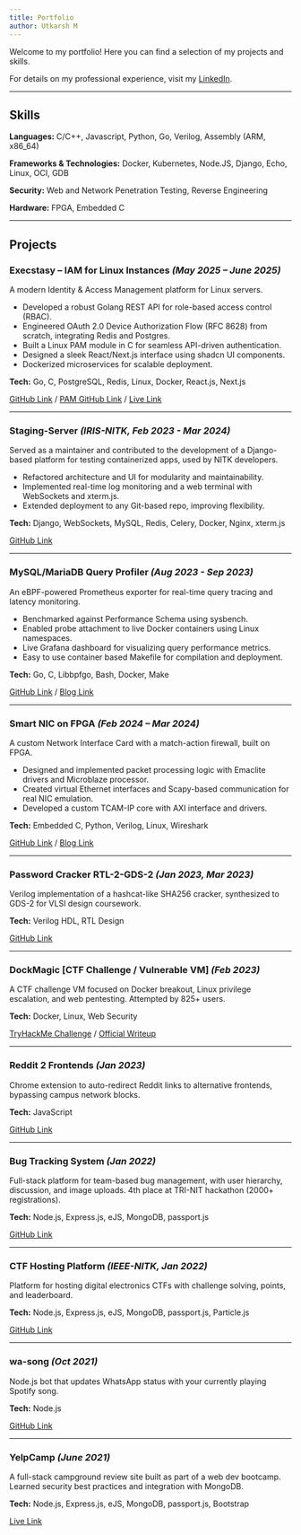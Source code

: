 ```yaml
---
title: Portfolio
author: Utkarsh M
---
```



Welcome to my portfolio! Here you can find a selection of my projects and skills.

For details on my professional experience, visit my [LinkedIn](https://www.linkedin.com/in/utkar5hm/).

------
## Skills
**Languages:** C/C++, Javascript, Python, Go, Verilog, Assembly (ARM, x86_64)

**Frameworks & Technologies:** Docker, Kubernetes, Node.JS, Django, Echo, Linux, OCI, GDB

**Security:** Web and Network Penetration Testing, Reverse Engineering

**Hardware:** FPGA, Embedded C

-----------


## Projects

### Execstasy – IAM for Linux Instances _(May 2025 – June 2025)_
A modern Identity & Access Management platform for Linux servers.
- Developed a robust Golang REST API for role-based access control (RBAC).
- Engineered OAuth 2.0 Device Authorization Flow (RFC 8628) from scratch, integrating Redis and Postgres.
- Built a Linux PAM module in C for seamless API-driven authentication.
- Designed a sleek React/Next.js interface using shadcn UI components.
- Dockerized microservices for scalable deployment.

**Tech:** Go, C, PostgreSQL, Redis, Linux, Docker, React.js, Next.js

[GitHub Link](https://github.com/Utkar5hM/Execstasy) / [PAM GitHub Link](https://github.com/Utkar5hM/execstasy-pam) / [Live Link](http://execstasy.utkar5hm.dedyn.io/)

---

### Staging-Server _(IRIS-NITK, Feb 2023 - Mar 2024)_
Served as a maintainer and contributed to the development of a Django-based platform for testing containerized apps, used by NITK developers.
- Refactored architecture and UI for modularity and maintainability.
- Implemented real-time log monitoring and a web terminal with WebSockets and xterm.js.
- Extended deployment to any Git-based repo, improving flexibility.

**Tech:** Django, WebSockets, MySQL, Redis, Celery, Docker, Nginx, xterm.js

[GitHub Link](https://github.com/IRIS-NITK/Staging-Server) 

---

### MySQL/MariaDB Query Profiler _(Aug 2023 - Sep 2023)_
An eBPF-powered Prometheus exporter for real-time query tracing and latency monitoring.
- Benchmarked against Performance Schema using sysbench.
- Enabled probe attachment to live Docker containers using Linux namespaces.
- Live Grafana dashboard for visualizing query performance metrics.
- Easy to use container based Makefile for compilation and deployment.

**Tech:** Go, C, Libbpfgo, Bash, Docker, Make

[GitHub Link](https://github.com/Utkar5hM/mariadb-ebpf-exporter) / [Blog Link](https://utkar5hm.github.io/posts/ebpf-vs-perf-schema/)

---

### Smart NIC on FPGA _(Feb 2024 – Mar 2024)_
A custom Network Interface Card with a match-action firewall, built on FPGA.
- Designed and implemented packet processing logic with Emaclite drivers and Microblaze processor.
- Created virtual Ethernet interfaces and Scapy-based communication for real NIC emulation.
- Developed a custom TCAM-IP core with AXI interface and drivers.

**Tech:** Embedded C, Python, Verilog, Linux, Wireshark

[GitHub Link](https://github.com/Utkar5hM/fpga-based-packet-processing-unit) / [Blog Link](http://localhost:1313/posts/smart-nic-on-fpga/)

---

### Password Cracker RTL-2-GDS-2 _(Jan 2023, Mar 2023)_
Verilog implementation of a hashcat-like SHA256 cracker, synthesized to GDS-2 for VLSI design coursework.

**Tech:** Verilog HDL, RTL Design

[GitHub Link](https://github.com/BenzeneAlcohol/Password-Cracker)

---

### DockMagic [CTF Challenge / Vulnerable VM] _(Feb 2023)_
A CTF challenge VM focused on Docker breakout, Linux privilege escalation, and web pentesting. Attempted by 825+ users.

**Tech:** Docker, Linux, Web Security

[TryHackMe Challenge](https://tryhackme.com/jr/dockmagic) / [Official Writeup](https://drive.google.com/file/d/1ZLRQgAnoT-Do0gO4i-HeAarvPaXVy_cM/view?usp=sharing)

---

### Reddit 2 Frontends _(Jan 2023)_
Chrome extension to auto-redirect Reddit links to alternative frontends, bypassing campus network blocks.

**Tech:** JavaScript

[GitHub Link](https://github.com/Utkar5hM/Reddit-2-Frontends)

---

### Bug Tracking System _(Jan 2022)_
Full-stack platform for team-based bug management, with user hierarchy, discussion, and image uploads. 4th place at TRI-NIT hackathon (2000+ registrations).

**Tech:** Node.js, Express.js, eJS, MongoDB, passport.js

[GitHub Link](https://github.com/BenzeneAlcohol/TRINIT_SCRIPTKIDDIES_DEV)

---

### CTF Hosting Platform _(IEEE-NITK, Jan 2022)_
Platform for hosting digital electronics CTFs with challenge solving, points, and leaderboard.

**Tech:** Node.js, Express.js, eJS, MongoDB, passport.js, Particle.js

[GitHub Link](https://github.com/IEEE-NITK/ieee-eureka-22)

---

### wa-song _(Oct 2021)_
Node.js bot that updates WhatsApp status with your currently playing Spotify song.

**Tech:** Node.js

[GitHub Link](https://github.com/Utkar5hM/wa-song)

---

### YelpCamp _(June 2021)_
A full-stack campground review site built as part of a web dev bootcamp. Learned security best practices and integration with MongoDB.

**Tech:** Node.js, Express.js, eJS, MongoDB, passport.js, Bootstrap

[Live Link](https://protected-basin-08290.herokuapp.com/)
